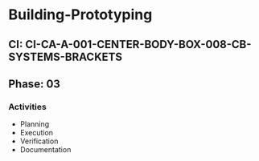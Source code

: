 # Building-Prototyping

## CI: CI-CA-A-001-CENTER-BODY-BOX-008-CB-SYSTEMS-BRACKETS
## Phase: 03

### Activities
- Planning
- Execution
- Verification
- Documentation
